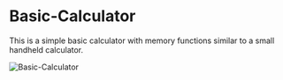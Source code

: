 # Basic-Calculator

This is a simple basic calculator with memory functions similar to a small handheld calculator.

![Basic-Calculator](https://user-images.githubusercontent.com/91262816/184713160-e88833a8-5cd7-4a39-9e25-2a6de50e8164.png)
